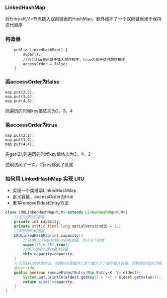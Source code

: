 ### LinkedHashMap
将Entry<K,V>节点链入双向链表的HashMap，额外维护了一个双向链表用于保持迭代顺序

### 构造器
```
    public LinkedHashMap() {
        super();
        //为false表示基于插入顺序排序，true为基于访问顺序排序
        accessOrder = false;
    }
```

### 若accessOrder为false
```
map.put(2,2);
map.put(3,4);
map.put(4,4);
```
则遍历的时候key值依次为2，3，4

### 若accessOrder为true
```
map.put(2,2);
map.put(3,4);
map.put(4,4);
```
先get(2),则遍历的时候key值依次为3，4，2

说明访问了一次，将key移到了队尾


### 如何用 LinkedHashMap 实现 LRU
- 实现一个类继承LinkedHashMap
- 定义容量，accessOrder为true
- 重写removeEldestEntry方法
```java
class LRULinkedHashMap<K,V> extends LinkedHashMap<K,V>{
	//定义缓存的容量
	private int capacity;
	private static final long serialVersionUID = 1L;
	//带参数的构造器	
	LRULinkedHashMap(int capacity){
		//调用LinkedHashMap的构造器，传入以下参数
		super(16,0.75f,true);
		//传入指定的缓存最大容量
		this.capacity=capacity;
	}
	//实现LRU的关键方法，如果map里面的元素个数大于了缓存最大容量，则删除链表的顶端元素
	@Override
	public boolean removeEldestEntry(Map.Entry<K, V> eldest){ 
		System.out.println(eldest.getKey() + "=" + eldest.getValue());  
		return size()>capacity;
	}  
}
```